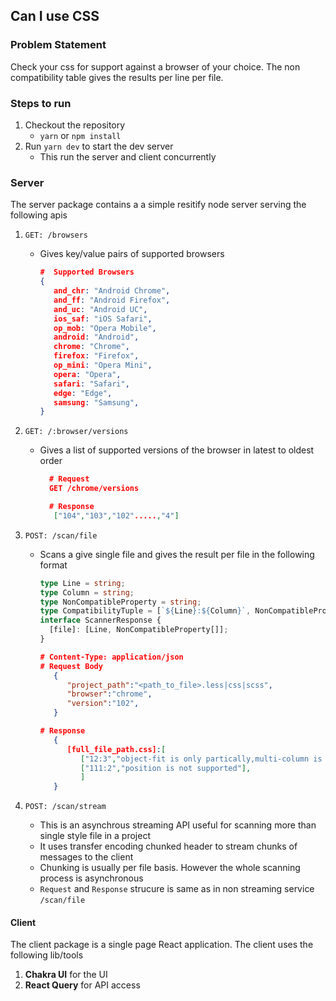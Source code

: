 ## Can I use CSS

### Problem Statement

Check your css for support against a browser of your choice. The non compatibility table gives the results per line per file.

### Steps to run

1. Checkout the repository
   - `yarn` or `npm install`
2. Run `yarn dev` to start the dev server
   - This run the server and client concurrently

### Server

The server package contains a a simple resitify node server serving the following apis

1.  `GET: /browsers`

    - Gives key/value pairs of supported browsers

      ```json
      #  Supported Browsers
      {
         and_chr: "Android Chrome",
         and_ff: "Android Firefox",
         and_uc: "Android UC",
         ios_saf: "iOS Safari",
         op_mob: "Opera Mobile",
         android: "Android",
         chrome: "Chrome",
         firefox: "Firefox",
         op_mini: "Opera Mini",
         opera: "Opera",
         safari: "Safari",
         edge: "Edge",
         samsung: "Samsung",
      }
      ```

2.  `GET: /:browser/versions`

    - Gives a list of supported versions of the browser in latest to oldest order

      ```json
        # Request
        GET /chrome/versions

        # Response
         ["104","103","102".....,"4"]
      ```

3.  `POST: /scan/file`

    - Scans a give single file and gives the result per file in the following format

      ```ts
      type Line = string;
      type Column = string;
      type NonCompatibleProperty = string;
      type CompatibilityTuple = [`${Line}:${Column}`, NonCompatibleProperty];
      interface ScannerResponse {
        [file]: [Line, NonCompatibleProperty[]];
      }
      ```

      ```json
      # Content-Type: application/json
      # Request Body
         {
            "project_path":"<path_to_file>.less|css|scss",
            "browser":"chrome",
            "version":"102",
         }

      # Response
         {
            [full_file_path.css]:[
               ["12:3","object-fit is only partically,multi-column is not supported in chrome"],
               ["111:2","position is not supported"],
               ]
         }
      ```

4.  `POST: /scan/stream`
    - This is an asynchrous streaming API useful for scanning more than single style file in a project
    - It uses transfer encoding chunked header to stream chunks of messages to the client
    - Chunking is usually per file basis. However the whole scanning process is asynchronous
    - `Request` and `Response` strucure is same as in non streaming service `/scan/file`

#### Client

The client package is a single page React application. The client uses the following lib/tools

1. **Chakra UI** for the UI
2. **React Query** for API access
